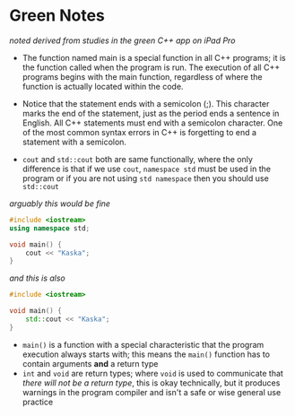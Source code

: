 # Green Notes
_noted derived from studies in the green C++ app on iPad Pro_

* The function named main is a special function in all C++ programs; it is the function called when the program is run. The execution of all C++ programs begins with the main function, regardless of where the function is actually located within the code.

* Notice that the statement ends with a semicolon (;). This character marks the end of the statement, just as the period ends a sentence in English. All C++ statements must end with a semicolon character. One of the most common syntax errors in C++ is forgetting to end a statement with a semicolon.

* `cout` and `std::cout` both are same functionally, where the only difference is that if we use `cout`, `namespace std` must be used in the program or if you are not using `std namespace` then you should use `std::cout`

_arguably this would be fine_
```cpp
#include <iostream>
using namespace std;

void main() {
    cout << "Kaska";
}
```
_and this is also_
```cpp
#include <iostream>

void main() {
    std::cout << "Kaska";
}
```

* `main()` is a function with a special characteristic that the program execution always starts with; this means the `main()` function has to contain arguments **and** a return type
* `int` and `void` are return types; where `void` is used to communicate that _there will not be a return type_, this is okay technically, but it produces warnings in the program compiler and isn't a safe or wise general use practice 

